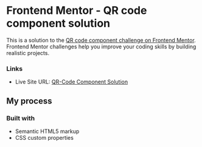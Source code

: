 # Frontend Mentor - QR code component solution

This is a solution to the [QR code component challenge on Frontend Mentor](https://www.frontendmentor.io/challenges/qr-code-component-iux_sIO_H). Frontend Mentor challenges help you improve your coding skills by building realistic projects. 

### Links

- Live Site URL: [QR-Code Component Solution](https://app.netlify.com/sites/inspiring-cascaron-a36bf9/overview)

## My process

### Built with

- Semantic HTML5 markup
- CSS custom properties
